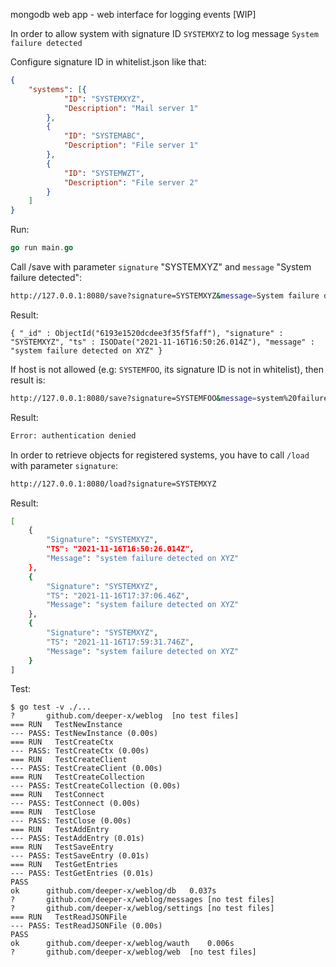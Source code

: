 mongodb web app - web interface for logging events [WIP]

In order to allow system with signature ID ```SYSTEMXYZ``` to log message ```System failure detected```

Configure signature ID in whitelist.json like that:

```json
{
    "systems": [{
            "ID": "SYSTEMXYZ",
            "Description": "Mail server 1"
        },
        {
            "ID": "SYSTEMABC",
            "Description": "File server 1"
        },
        {
            "ID": "SYSTEMWZT",
            "Description": "File server 2"
        }
    ]
}
```


Run:
```go
go run main.go
```

Call /save with parameter ```signature``` "SYSTEMXYZ" and ```message``` "System failure detected":

```bash
http://127.0.0.1:8080/save?signature=SYSTEMXYZ&message=System failure detected
```

Result:
```mongo
{ "_id" : ObjectId("6193e1520dcdee3f35f5faff"), "signature" : "SYSTEMXYZ", "ts" : ISODate("2021-11-16T16:50:26.014Z"), "message" : "system failure detected on XYZ" }

```

If host is not allowed (e.g: ```SYSTEMFOO```, its signature ID is not in whitelist), then result is:

```bash
http://127.0.0.1:8080/save?signature=SYSTEMFOO&message=system%20failure%20detected%20on%20XYZ

```
Result:
```bash
Error: authentication denied
```

In order to retrieve objects for registered systems, you have to call ```/load```  with parameter ```signature```:
```bash
http://127.0.0.1:8080/load?signature=SYSTEMXYZ
```

Result:
```bash
[
    {
        "Signature": "SYSTEMXYZ",
        "TS": "2021-11-16T16:50:26.014Z",
        "Message": "system failure detected on XYZ"
    },
    {
        "Signature": "SYSTEMXYZ",
        "TS": "2021-11-16T17:37:06.46Z",
        "Message": "system failure detected on XYZ"
    },
    {
        "Signature": "SYSTEMXYZ",
        "TS": "2021-11-16T17:59:31.746Z",
        "Message": "system failure detected on XYZ"
    }
]
```

Test:
```golang
$ go test -v ./...
?   	github.com/deeper-x/weblog	[no test files]
=== RUN   TestNewInstance
--- PASS: TestNewInstance (0.00s)
=== RUN   TestCreateCtx
--- PASS: TestCreateCtx (0.00s)
=== RUN   TestCreateClient
--- PASS: TestCreateClient (0.00s)
=== RUN   TestCreateCollection
--- PASS: TestCreateCollection (0.00s)
=== RUN   TestConnect
--- PASS: TestConnect (0.00s)
=== RUN   TestClose
--- PASS: TestClose (0.00s)
=== RUN   TestAddEntry
--- PASS: TestAddEntry (0.01s)
=== RUN   TestSaveEntry
--- PASS: TestSaveEntry (0.01s)
=== RUN   TestGetEntries
--- PASS: TestGetEntries (0.01s)
PASS
ok  	github.com/deeper-x/weblog/db	0.037s
?   	github.com/deeper-x/weblog/messages	[no test files]
?   	github.com/deeper-x/weblog/settings	[no test files]
=== RUN   TestReadJSONFile
--- PASS: TestReadJSONFile (0.00s)
PASS
ok  	github.com/deeper-x/weblog/wauth	0.006s
?   	github.com/deeper-x/weblog/web	[no test files]

```
